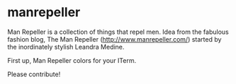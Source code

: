 # manrepeller
Man Repeller is a collection of things that repel men.
Idea from the fabulous fashion blog, The Man Repeller (http://www.manrepeller.com/) started by the inordinately stylish Leandra Medine. 

First up, Man Repeller colors for your ITerm.

Please contribute!
